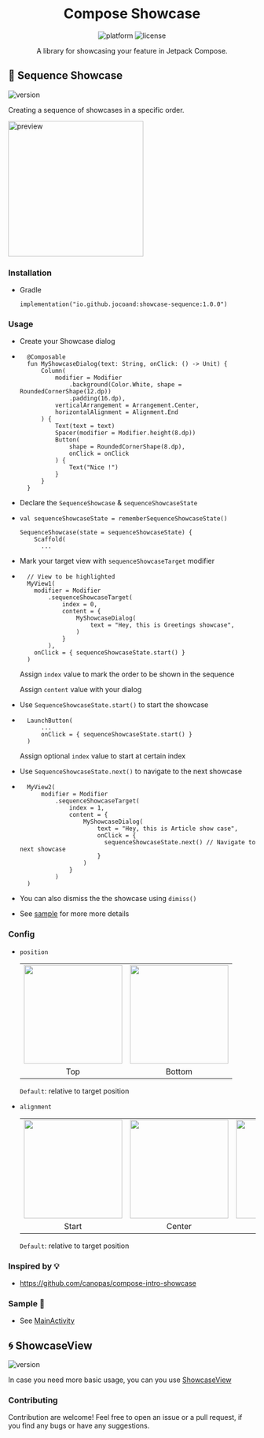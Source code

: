 <div align="center">
    
  # Compose Showcase

  <img src="https://img.shields.io/badge/platform-android-brightgreen.svg" alt="platform">
  <img src="https://img.shields.io/badge/license-MIT-green.svg" alt="license">
  
  <p>
    
  A library for showcasing your feature in Jetpack Compose.
  
  </p>

  
</div>

## 🍁 Sequence Showcase
<p>
<img src="https://img.shields.io/badge/mavenCentral-1.0.0-blue.svg" alt="version">

Creating a sequence of showcases in a specific order.

<img src="https://github.com/user-attachments/assets/c2fc64f8-3467-46c5-a638-eb439b264e70" width="275" alt="preview">
</p>

### Installation
- Gradle
  ```
  implementation("io.github.jocoand:showcase-sequence:1.0.0")
  ```

### Usage
- Create your Showcase dialog
- ```
    @Composable
    fun MyShowcaseDialog(text: String, onClick: () -> Unit) {
        Column(
            modifier = Modifier
                .background(Color.White, shape = RoundedCornerShape(12.dp))
                .padding(16.dp),
            verticalArrangement = Arrangement.Center,
            horizontalAlignment = Alignment.End
        ) {
            Text(text = text)
            Spacer(modifier = Modifier.height(8.dp))
            Button(
                shape = RoundedCornerShape(8.dp),
                onClick = onClick
            ) {
                Text("Nice !")
            }
        }
    }
  ```
- Declare the `SequenceShowcase` & `sequenceShowcaseState`
- ```
  val sequenceShowcaseState = rememberSequenceShowcaseState()
  
  SequenceShowcase(state = sequenceShowcaseState) {
      Scaffold(
        ...
  ```

- Mark your target view with `sequenceShowcaseTarget` modifier

- ```
    // View to be highlighted
    MyView1(
      modifier = Modifier
          .sequenceShowcaseTarget(
              index = 0,
              content = {
                  MyShowcaseDialog(
                      text = "Hey, this is Greetings showcase",
                  )
              }
          ),
      onClick = { sequenceShowcaseState.start() }
    )
  ```
  Assign `index` value to mark the order to be shown in the sequence
  
  Assign `content` value with your dialog

- Use `SequenceShowcaseState.start()` to start the showcase
- ```
    LaunchButton(
        ...
        onClick = { sequenceShowcaseState.start() }
    )
  ```
  Assign optional `index` value to start at certain index

- Use `SequenceShowcaseState.next()` to navigate to the next showcase
- ```
    MyView2(
        modifier = Modifier
            .sequenceShowcaseTarget(
                index = 1,
                content = {
                    MyShowcaseDialog(
                        text = "Hey, this is Article show case",
                        onClick = {
                          sequenceShowcaseState.next() // Navigate to next showcase
                        } 
                    )
                }
            )
    )
  ```

- You can also dismiss the the showcase using `dimiss()`

- See [sample](https://github.com/jocoand/compose-showcase/blob/main/app/src/main/java/com/joco/composeshowcase/MainActivity.kt) for more more details

### Config
- `position`
  <table>
    <tr>
      <td align="center">
        <img src="https://github.com/user-attachments/assets/1e368c82-b301-4c8a-95f2-d76562686d2b" width="200">
      </td>
      <td align="center">
        <img src="https://github.com/user-attachments/assets/d1a791b9-791e-40cd-aac9-6ff0452a7584" width="200">
      </td>

    </tr>
    <tr>
      <td align="center">Top</td>
      <td align="center">Bottom</td>
    </tr>
  </table>

  `Default`: relative to target position

- `alignment`
  <table>
    <tr>
      <td align="center">
        <img src="https://github.com/user-attachments/assets/bcc803b5-f570-43b7-bbfc-a00c3ae1ec5c" width="200">
      </td>
      <td align="center">
        <img src="https://github.com/user-attachments/assets/65695ac9-3fca-4b79-85b6-2d3d30e8d122" width="200">
      </td>
      <td align="center">
        <img src="https://github.com/user-attachments/assets/e4e5f045-cf92-4ef0-8570-a9410867ccbc" width="200">
      </td>
    </tr>
    <tr>
      <td align="center">Start</td>
      <td align="center">Center</td>
      <td align="center">End</td>
    </tr>
  </table>

  `Default`: relative to target position

### Inspired by 💡 
- https://github.com/canopas/compose-intro-showcase

### Sample 🎨 
- See [MainActivity](https://github.com/jocoand/compose-showcase/blob/main/app/src/main/java/com/joco/composeshowcase/MainActivity.kt)

## 🌀 ShowcaseView 
<img src="https://img.shields.io/badge/mavenCentral-1.1.0-blue.svg" alt="version">

In case you need more basic usage, you can you use [ShowcaseView](https://github.com/jocoand/compose-showcaseview/tree/main)

### Contributing
Contribution are welcome! 
Feel free to open an issue or a pull request, if you find any bugs or have any suggestions.
